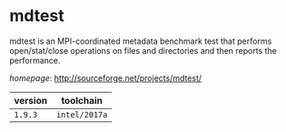# mdtest

mdtest is an MPI-coordinated metadata benchmark test that performs   open/stat/close operations on files and directories and then reports the performance.

*homepage*: <http://sourceforge.net/projects/mdtest/>

version | toolchain
--------|----------
``1.9.3`` | ``intel/2017a``

